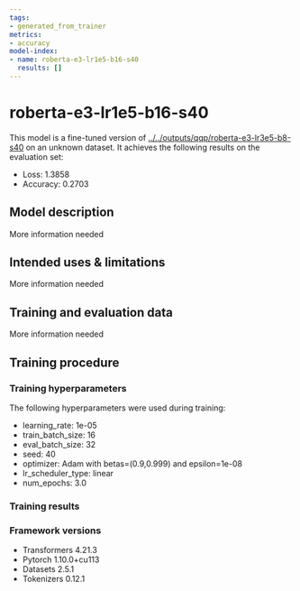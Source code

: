 ```yaml
---
tags:
- generated_from_trainer
metrics:
- accuracy
model-index:
- name: roberta-e3-lr1e5-b16-s40
  results: []
---
```


<!-- This model card has been generated automatically according to the information the Trainer had access to. You
should probably proofread and complete it, then remove this comment. -->

# roberta-e3-lr1e5-b16-s40

This model is a fine-tuned version of [../../outputs/qqp/roberta-e3-lr3e5-b8-s40](https://huggingface.co/../../outputs/qqp/roberta-e3-lr3e5-b8-s40) on an unknown dataset.
It achieves the following results on the evaluation set:
- Loss: 1.3858
- Accuracy: 0.2703

## Model description

More information needed

## Intended uses & limitations

More information needed

## Training and evaluation data

More information needed

## Training procedure

### Training hyperparameters

The following hyperparameters were used during training:
- learning_rate: 1e-05
- train_batch_size: 16
- eval_batch_size: 32
- seed: 40
- optimizer: Adam with betas=(0.9,0.999) and epsilon=1e-08
- lr_scheduler_type: linear
- num_epochs: 3.0

### Training results



### Framework versions

- Transformers 4.21.3
- Pytorch 1.10.0+cu113
- Datasets 2.5.1
- Tokenizers 0.12.1
